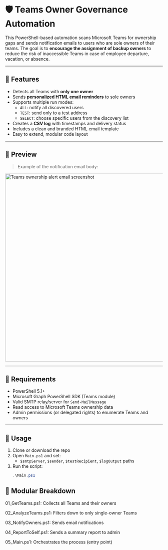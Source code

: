# 🛡️ Teams Owner Governance Automation

This PowerShell-based automation scans Microsoft Teams for ownership gaps and sends notification emails to users who are sole owners of their teams. The goal is to **encourage the assignment of backup owners** to reduce the risk of inaccessible Teams in case of employee departure, vacation, or absence.

---

## 🚀 Features

- Detects all Teams with **only one owner**
- Sends **personalized HTML email reminders** to sole owners
- Supports multiple run modes:  
  - `ALL`: notify all discovered users  
  - `TEST`: send only to a test address  
  - `SELECT`: choose specific users from the discovery list
- Creates a **CSV log** with timestamps and delivery status
- Includes a clean and branded HTML email template
- Easy to extend, modular code layout

---

## 📸 Preview

> Example of the notification email body:

<img src="assets/email-preview.png" alt="Teams ownership alert email screenshot" width="600"/>

---

## 🧱 Requirements

- PowerShell 5.1+  
- Microsoft Graph PowerShell SDK (Teams module)  
- Valid SMTP relay/server for `Send-MailMessage`  
- Read access to Microsoft Teams ownership data  
- Admin permissions (or delegated rights) to enumerate Teams and owners

---

## 🧪 Usage

1. Clone or download the repo  
2. Open `Main.ps1` and set:
   - `$smtpServer`, `$sender`, `$testRecipient`, `$logOutput` paths  
3. Run the script:
   ```powershell
   .\Main.ps1

## 🧩 Modular Breakdown
01_GetTeams.ps1: Collects all Teams and their owners

02_AnalyzeTeams.ps1: Filters down to only single-owner Teams

03_NotifyOwners.ps1: Sends email notifications

04_ReportToSelf.ps1: Sends a summary report to admin

05_Main.ps1: Orchestrates the process (entry point)
